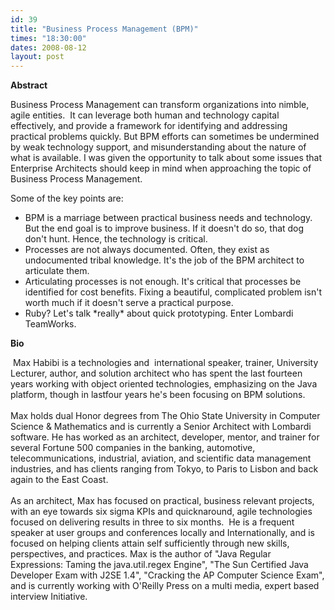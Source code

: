 ```yaml
---
id: 39
title: "Business Process Management (BPM)"
times: "18:30:00"
dates: 2008-08-12
layout: post
---
```

 **Abstract**

Business Process Management can transform organizations into nimble, agile entities.&nbsp; It can leverage both human and technology capital effectively, and provide a framework for identifying and addressing practical problems quickly. But BPM efforts can sometimes be undermined by weak technology support, and misunderstanding about the nature of what is available. I was given the opportunity to talk about some issues that Enterprise Architects should keep in mind when approaching the topic of Business Process Management.  
  
Some of the key points are:

- BPM is a marriage between practical business needs and technology. But the end goal is to improve business. If it doesn't do so, that dog don't hunt. Hence, the technology is critical.
- Processes are not always documented. Often, they exist as undocumented tribal knowledge. It's the job of the BPM architect to articulate them.
- Articulating processes is not enough. It's critical that processes be identified for cost benefits. Fixing a beautiful, complicated problem isn't worth much if it doesn't serve a practical purpose.
- Ruby? Let's talk \*really\* about quick prototyping. Enter Lombardi TeamWorks.   

**Bio**

&nbsp;Max Habibi is a technologies and&nbsp; international speaker, trainer, University Lecturer, author, and solution architect who has spent the last fourteen&nbsp; years working with object oriented technologies, emphasizing on the Java platform, though in lastfour years he's been focusing on BPM solutions.  
&nbsp;  
Max holds dual Honor degrees from The Ohio State University in Computer Science & Mathematics and is currently a Senior Architect with Lombardi software. He has worked as an architect, developer, mentor, and trainer for several Fortune 500 companies in the banking, automotive, telecommunications, industrial, aviation, and scientific data management industries, and has clients ranging from Tokyo, to Paris to Lisbon and back again to the East Coast.  
&nbsp;  
As an architect, Max has focused on practical, business relevant projects, with an eye towards six sigma KPIs and quicknaround, agile technologies focused on delivering results in three to six months.&nbsp; He is a frequent speaker at user groups and conferences locally and Internationally, and is focused on helping clients attain self sufficiently through new skills, perspectives, and practices. Max is the author of "Java Regular Expressions: Taming the java.util.regex Engine", "The Sun Certified Java Developer Exam with J2SE 1.4", "Cracking the AP Computer Science Exam", and is currently working with O'Reilly Press on a multi media, expert based interview Initiative.

